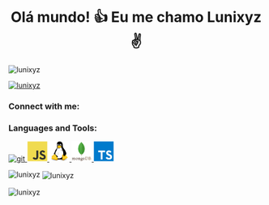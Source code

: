 <h1 align="center">Olá mundo! 👍 Eu me chamo Lunixyz✌️</h1>
<p align="left"> <img src="https://komarev.com/ghpvc/?username=lunixyz&label=Profile%20views&color=0e75b6&style=flat" alt="lunixyz" /> </p>

<p align="left"> <a href="https://github.com/ryo-ma/github-profile-trophy"><img src="https://github-profile-trophy.vercel.app/?username=lunixyz" alt="lunixyz" /></a> </p>

<h3 align="left">Connect with me:</h3>
<p align="left">
</p>

<h3 align="left">Languages and Tools:</h3>
<p align="left"> <a href="https://git-scm.com/" target="_blank" rel="noreferrer"> <img src="https://www.vectorlogo.zone/logos/git-scm/git-scm-icon.svg" alt="git" width="40" height="40"/> </a> <a href="https://developer.mozilla.org/en-US/docs/Web/JavaScript" target="_blank" rel="noreferrer"> <img src="https://raw.githubusercontent.com/devicons/devicon/master/icons/javascript/javascript-original.svg" alt="javascript" width="40" height="40"/> </a> <a href="https://www.linux.org/" target="_blank" rel="noreferrer"> <img src="https://raw.githubusercontent.com/devicons/devicon/master/icons/linux/linux-original.svg" alt="linux" width="40" height="40"/> </a> <a href="https://www.mongodb.com/" target="_blank" rel="noreferrer"> <img src="https://raw.githubusercontent.com/devicons/devicon/master/icons/mongodb/mongodb-original-wordmark.svg" alt="mongodb" width="40" height="40"/> </a> <a href="https://www.typescriptlang.org/" target="_blank" rel="noreferrer"> <img src="https://raw.githubusercontent.com/devicons/devicon/master/icons/typescript/typescript-original.svg" alt="typescript" width="40" height="40"/> </a> </p>

<p><img align="left" src="https://github-readme-stats.vercel.app/api/top-langs?username=lunixyz&show_icons=true&locale=en&layout=compact" alt="lunixyz" /></p>

<p>&nbsp;<img align="center" src="https://github-readme-stats.vercel.app/api?username=lunixyz&show_icons=true&locale=en" alt="lunixyz" /></p>

<p><img align="center" src="https://github-readme-streak-stats.herokuapp.com/?user=lunixyz&" alt="lunixyz" /></p>
